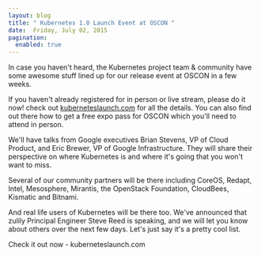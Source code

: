 ```yaml
---
layout: blog
title: " Kubernetes 1.0 Launch Event at OSCON "
date:  Friday, July 02, 2015
pagination:
  enabled: true
---
```

In case you haven't heard, the Kubernetes project team & community have some awesome stuff lined up for our release event at OSCON in a few weeks.  

If you haven't already registered for in person or live stream, please do it now! check out [kuberneteslaunch.com](http://kuberneteslaunch.com/) for all the details. You can also find out there how to get a free expo pass for OSCON which you'll need to attend in person.  

We'll have talks from Google executives Brian Stevens, VP of Cloud Product, and Eric Brewer, VP of Google Infrastructure. They will share their perspective on where Kubernetes is and where it's going that you won't want to miss.  

Several of our community partners will be there including CoreOS, Redapt, Intel, Mesosphere, Mirantis, the OpenStack Foundation, CloudBees, Kismatic and Bitnami.  

And real life users of Kubernetes will be there too. We've announced that zulily Principal Engineer Steve Reed is speaking, and we will let you know about others over the next few days. Let's just say it's a pretty cool list.  

Check it out now - kuberneteslaunch.com
